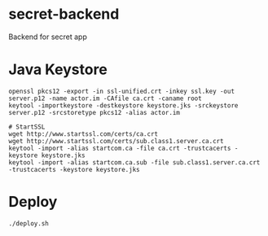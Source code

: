 secret-backend
==============

Backend for secret app


# Java Keystore

```
openssl pkcs12 -export -in ssl-unified.crt -inkey ssl.key -out server.p12 -name actor.im -CAfile ca.crt -caname root
keytool -importkeystore -destkeystore keystore.jks -srckeystore server.p12 -srcstoretype pkcs12 -alias actor.im

# StartSSL
wget http://www.startssl.com/certs/ca.crt
wget http://www.startssl.com/certs/sub.class1.server.ca.crt
keytool -import -alias startcom.ca -file ca.crt -trustcacerts -keystore keystore.jks
keytool -import -alias startcom.ca.sub -file sub.class1.server.ca.crt -trustcacerts -keystore keystore.jks
```

# Deploy

```
./deploy.sh
```
